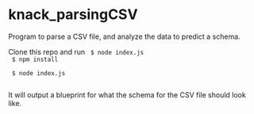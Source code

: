 # knack_parsingCSV
Program to parse a CSV file, and analyze the data to predict a schema.

Clone this repo and run 
<code>
  $ node index.js <br>
  $ npm install <br> 
  $ node index.js <br>
</code>

It will output a blueprint for what the schema for the CSV file should look like. 
